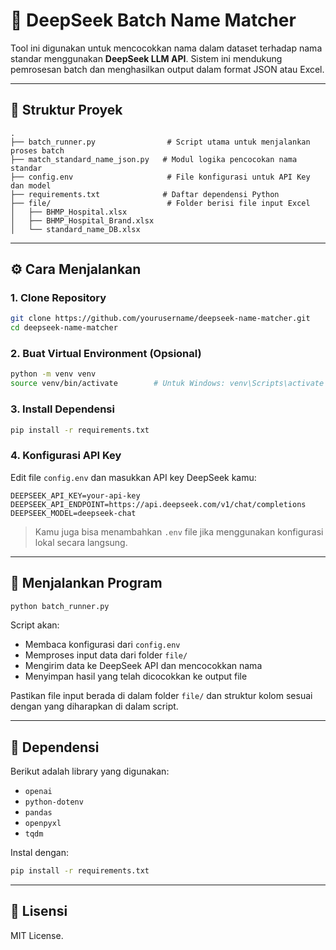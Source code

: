 # 🧠 DeepSeek Batch Name Matcher

Tool ini digunakan untuk mencocokkan nama dalam dataset terhadap nama standar menggunakan **DeepSeek LLM API**. Sistem ini mendukung pemrosesan batch dan menghasilkan output dalam format JSON atau Excel.

---

## 📁 Struktur Proyek

```
.
├── batch_runner.py                # Script utama untuk menjalankan proses batch
├── match_standard_name_json.py   # Modul logika pencocokan nama standar
├── config.env                     # File konfigurasi untuk API Key dan model
├── requirements.txt              # Daftar dependensi Python
├── file/                          # Folder berisi file input Excel
│   ├── BHMP_Hospital.xlsx
│   ├── BHMP_Hospital_Brand.xlsx
│   └── standard_name_DB.xlsx
```

---

## ⚙️ Cara Menjalankan

### 1. Clone Repository

```bash
git clone https://github.com/yourusername/deepseek-name-matcher.git
cd deepseek-name-matcher
```

### 2. Buat Virtual Environment (Opsional)

```bash
python -m venv venv
source venv/bin/activate        # Untuk Windows: venv\Scripts\activate
```

### 3. Install Dependensi

```bash
pip install -r requirements.txt
```

### 4. Konfigurasi API Key

Edit file `config.env` dan masukkan API key DeepSeek kamu:

```env
DEEPSEEK_API_KEY=your-api-key
DEEPSEEK_API_ENDPOINT=https://api.deepseek.com/v1/chat/completions
DEEPSEEK_MODEL=deepseek-chat
```

> Kamu juga bisa menambahkan `.env` file jika menggunakan konfigurasi lokal secara langsung.

---

## 🚀 Menjalankan Program

```bash
python batch_runner.py
```

Script akan:
- Membaca konfigurasi dari `config.env`
- Memproses input data dari folder `file/`
- Mengirim data ke DeepSeek API dan mencocokkan nama
- Menyimpan hasil yang telah dicocokkan ke output file

Pastikan file input berada di dalam folder `file/` dan struktur kolom sesuai dengan yang diharapkan di dalam script.

---

## 🧩 Dependensi

Berikut adalah library yang digunakan:

- `openai`
- `python-dotenv`
- `pandas`
- `openpyxl`
- `tqdm`

Instal dengan:

```bash
pip install -r requirements.txt
```

---

## 📄 Lisensi

MIT License.
